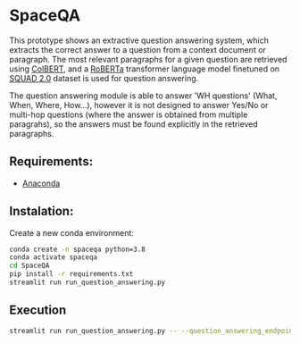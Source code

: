 # SpaceQA
This prototype shows an extractive question answering system, which extracts the correct answer to a question from a context document or paragraph. The most relevant paragraphs for a given question are retrieved using [ColBERT](https://arxiv.org/abs/2004.12832), and a [RoBERTa](https://arxiv.org/abs/1907.11692) transformer language model finetuned on [SQUAD 2.0](https://arxiv.org/abs/1806.03822) dataset is used for question answering.

The question answering module is able to answer 'WH questions' (What, When, Where, How...), however it is not designed to answer Yes/No or multi-hop questions (where the answer is obtained from multiple paragrahs), so the answers must be found explicitly in the retrieved paragraphs.

## Requirements:
* [Anaconda](https://docs.anaconda.com/anaconda/install/index.html)

## Instalation:
Create a new conda environment:
```bash
conda create -n spaceqa python=3.8
conda activate spaceqa
cd SpaceQA
pip install -r requirements.txt
streamlit run run_question_answering.py
```

## Execution
```bash
streamlit run run_question_answering.py -- --question_answering_endpoint=$QUESTION_ANSWERING_ENDPOINT --colbert_retriever_endpoint=$COLBERT_RETRIEVER_ENDPOINT  --elasticsearch=$ELASTICSEARCH_ENDPOINT
```
